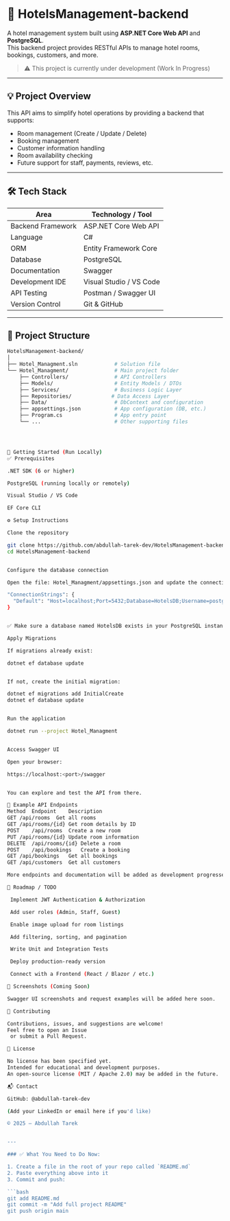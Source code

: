 # 🏨 HotelsManagement-backend

A hotel management system built using **ASP.NET Core Web API** and **PostgreSQL**.  
This backend project provides RESTful APIs to manage hotel rooms, bookings, customers, and more.

> ⚠️ This project is currently under development (Work In Progress)

---

## 💡 Project Overview

This API aims to simplify hotel operations by providing a backend that supports:

- Room management (Create / Update / Delete)
- Booking management
- Customer information handling
- Room availability checking
- Future support for staff, payments, reviews, etc.

---

## 🛠️ Tech Stack

| Area              | Technology / Tool               |
|-------------------|----------------------------------|
| Backend Framework | ASP.NET Core Web API             |
| Language          | C#                               |
| ORM               | Entity Framework Core            |
| Database          | PostgreSQL                       |
| Documentation     | Swagger                          |
| Development IDE   | Visual Studio / VS Code          |
| API Testing       | Postman / Swagger UI             |
| Version Control   | Git & GitHub                     |

---

## 📁 Project Structure

```bash
HotelsManagement-backend/
│
├── Hotel_Managment.sln            # Solution file
└── Hotel_Managment/               # Main project folder
    ├── Controllers/               # API Controllers
    ├── Models/                    # Entity Models / DTOs
    ├── Services/                  # Business Logic Layer
    ├── Repositories/             # Data Access Layer
    ├── Data/                      # DbContext and configuration
    ├── appsettings.json           # App configuration (DB, etc.)
    ├── Program.cs                 # App entry point
    └── ...                        # Other supporting files




🚀 Getting Started (Run Locally)
✅ Prerequisites

.NET SDK (6 or higher)

PostgreSQL (running locally or remotely)

Visual Studio / VS Code

EF Core CLI

⚙️ Setup Instructions

Clone the repository

git clone https://github.com/abdullah-tarek-dev/HotelsManagement-backend.git
cd HotelsManagement-backend


Configure the database connection

Open the file: Hotel_Managment/appsettings.json and update the connection string:

"ConnectionStrings": {
  "Default": "Host=localhost;Port=5432;Database=HotelsDB;Username=postgres;Password=yourpassword"
}


✅ Make sure a database named HotelsDB exists in your PostgreSQL instance.

Apply Migrations

If migrations already exist:

dotnet ef database update


If not, create the initial migration:

dotnet ef migrations add InitialCreate
dotnet ef database update


Run the application

dotnet run --project Hotel_Managment


Access Swagger UI

Open your browser:

https://localhost:<port>/swagger


You can explore and test the API from there.

🔌 Example API Endpoints
Method	Endpoint	Description
GET	/api/rooms	Get all rooms
GET	/api/rooms/{id}	Get room details by ID
POST	/api/rooms	Create a new room
PUT	/api/rooms/{id}	Update room information
DELETE	/api/rooms/{id}	Delete a room
POST	/api/bookings	Create a booking
GET	/api/bookings	Get all bookings
GET	/api/customers	Get all customers

More endpoints and documentation will be added as development progresses.

📌 Roadmap / TODO

 Implement JWT Authentication & Authorization

 Add user roles (Admin, Staff, Guest)

 Enable image upload for room listings

 Add filtering, sorting, and pagination

 Write Unit and Integration Tests

 Deploy production-ready version

 Connect with a Frontend (React / Blazor / etc.)

📸 Screenshots (Coming Soon)

Swagger UI screenshots and request examples will be added here soon.

🤝 Contributing

Contributions, issues, and suggestions are welcome!
Feel free to open an Issue
 or submit a Pull Request.

📄 License

No license has been specified yet.
Intended for educational and development purposes.
An open-source license (MIT / Apache 2.0) may be added in the future.

📬 Contact

GitHub: @abdullah-tarek-dev

(Add your LinkedIn or email here if you'd like)

© 2025 – Abdullah Tarek


---

### ✅ What You Need to Do Now:

1. Create a file in the root of your repo called `README.md`  
2. Paste everything above into it  
3. Commit and push:

```bash
git add README.md
git commit -m "Add full project README"
git push origin main

